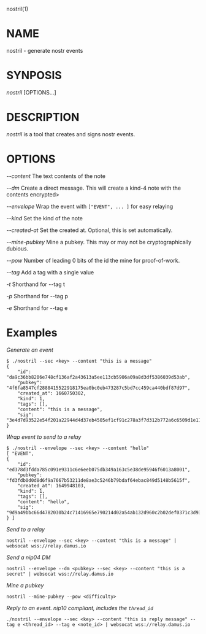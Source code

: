 nostril(1)

# NAME

nostril - generate nostr events

# SYNPOSIS

*nostril* [OPTIONS...]

# DESCRIPTION

*nostril* is a tool that creates and signs nostr events.

# OPTIONS

*--content*
	The text contents of the note

*--dm* <hex pubkey>
	Create a direct message. This will create a kind-4 note with the
	contents encrypted>

*--envelope*
	Wrap the event with `["EVENT", ... ]` for easy relaying

*--kind* <number>
	Set the kind of the note

*--created-at* <unix timestamp>
	Set the created at. Optional, this is set automatically.

*--mine-pubkey*
	Mine a pubkey. This may or may not be cryptographically dubious.

*--pow* <difficulty>
	Number of leading 0 bits of the id the mine for proof-of-work.

*--tag* <key> <value>
	Add a tag with a single value

*-t*
	Shorthand for --tag t <hashtag>

*-p*
	Shorthand for --tag p <hex pubkey>

*-e*
	Shorthand for --tag e <note id>


# Examples

*Generate an event*

```
$ ./nostril --sec <key> --content "this is a message"
{
	"id": "da9c36bb8206e748cf136af2a43613a5ee113cb5906a09a8d3df5386039d53ab",
	"pubkey": "4f6fa8547cf2888415522918175ea0bc0eb473287c5bd7cc459ca440bdf87d97",
	"created_at": 1660750302,
	"kind": 1,
	"tags": [],
	"content": "this is a message",
	"sig": "3e4d7d93522e54f201a22944d4d37eb4505ef1cf91c278a3f7d312b772a6c6509d1e11f146d5a003265ae10411a20057bade2365501872d2f2f24219730eed87"
}
```

*Wrap event to send to a relay*

```
$ ./nostril --envelope --sec <key> --content "hello"
[ "EVENT",
{
	"id": "ed378d3fdda785c091e9311c6e6eeb075db349a163c5e38de95946f6013a8001",
	"pubkey": "fd3fdb0d0d8d6f9a7667b53211de8ae3c5246b79bdaf64ebac849d5148b5615f",
	"created_at": 1649948103,
	"kind": 1,
	"tags": [],
	"content": "hello",
	"sig": "9d9a49bbc66d4782030b24c71416965e790214d02a54ab132d960c2b02def0371c3d93e5a60a285c55e99721599d1332450731e2c6bb1114b96b591c6967f872"
} ]
```

*Send to a relay*

```
nostril --envelope --sec <key> --content "this is a message" | websocat wss://relay.damus.io
```

*Send a nip04 DM*

```
nostril --envelope --dm <pubkey> --sec <key> --content "this is a secret" | websocat wss://relay.damus.io
```

*Mine a pubkey*

```
nostril --mine-pubkey --pow <difficulty>
```

*Reply to an event. nip10 compliant, includes the `thread_id`*

```
./nostril --envelope --sec <key> --content "this is reply message" --tag e <thread_id> --tag e <note_id> | websocat wss://relay.damus.io
```

